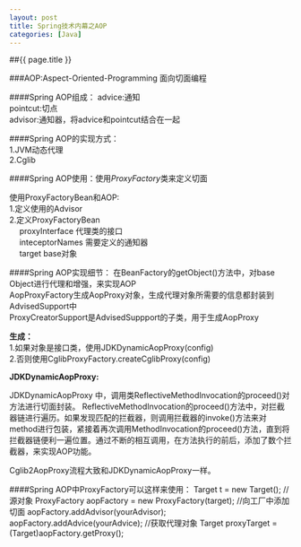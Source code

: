 ```yaml
---
layout: post
title: Spring技术内幕之AOP
categories: [Java]
---
```

##{{ page.title }}

###AOP:Aspect-Oriented-Programming  面向切面编程

####Spring AOP组成：
advice:通知  
pointcut:切点  
advisor:通知器，将advice和pointcut结合在一起

####Spring AOP的实现方式：  
1.JVM动态代理  
2.Cglib

####Spring AOP使用：使用*ProxyFactory*类来定义切面

使用ProxyFactoryBean和AOP:  
1.定义使用的Advisor  
2.定义ProxyFactoryBean  
&#8194;&#8194;  proxyInterface   代理类的接口  
&#8194;&#8194;  inteceptorNames 需要定义的通知器  
&#8194;&#8194;  target base对象
		
		
####Spring AOP实现细节：
在BeanFactory的getObject()方法中，对base Object进行代理和增强，来实现AOP  
AopProxyFactory生成AopProxy对象，生成代理对象所需要的信息都封装到AdvisedSupport中  
ProxyCreatorSupport是AdvisedSuppport的子类，用于生成AopProxy

**生成：**  
1.如果对象是接口类，使用JDKDynamicAopProxy(config)  
2.否则使用CglibProxyFactory.createCglibProxy(config)  
	
**JDKDynamicAopProxy:**

JDKDynamicAopProxy 中，调用类ReflectiveMethodInvocation的proceed()对方法进行切面封装。
ReflectiveMethodInvocation的proceed()方法中，对拦截器链进行遍历。如果发现匹配的拦截器，则调用拦截器的invoke()方法来对method进行包装，紧接着再次调用MethodInvocation的proceed()方法，直到将拦截器链便利一遍位置。通过不断的相互调用，在方法执行的前后，添加了数个拦截器，来实现AOP功能。
	
Cglib2AopProxy流程大致和JDKDynamicAopProxy一样。
	
####Spring AOP中ProxyFactory可以这样来使用： 
	Target t = new Target(); //源对象
	ProxyFactory aopFactory = new ProxyFactory(target);
	//向工厂中添加切面 
	aopFactory.addAdvisor(yourAdvisor);
	aopFactory.addAdvice(yourAdvice);
	//获取代理对象
	Target proxyTarget = (Target)aopFactory.getProxy(); 
	
	